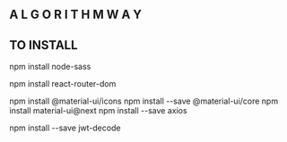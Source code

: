 ## A L G O R I T H M  W A Y

## TO INSTALL

npm install node-sass

npm install react-router-dom

npm install @material-ui/icons
npm install --save @material-ui/core
npm install material-ui@next
npm install --save axios


npm install --save jwt-decode